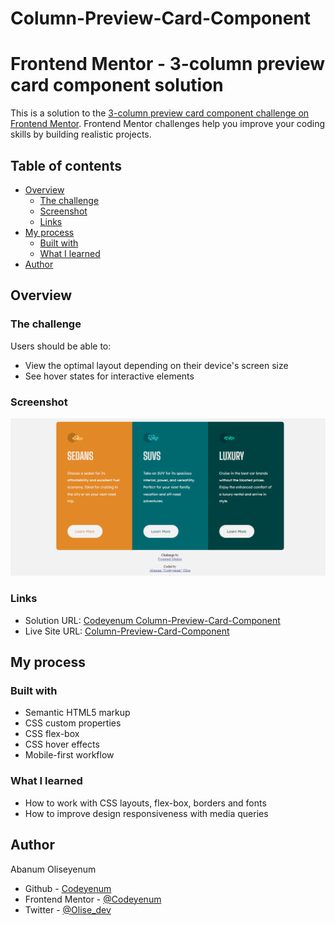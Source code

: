 # Column-Preview-Card-Component
# Frontend Mentor - 3-column preview card component solution

This is a solution to the [3-column preview card component challenge on Frontend Mentor](https://www.frontendmentor.io/challenges/3column-preview-card-component-pH92eAR2-). Frontend Mentor challenges help you improve your coding skills by building realistic projects. 

## Table of contents

- [Overview](#overview)
  - [The challenge](#the-challenge)
  - [Screenshot](#screenshot)
  - [Links](#links)
- [My process](#my-process)
  - [Built with](#built-with)
  - [What I learned](#what-i-learned)
- [Author](#author)

## Overview

### The challenge

Users should be able to:

- View the optimal layout depending on their device's screen size
- See hover states for interactive elements

### Screenshot

![Frontend Mentor Column Preview Card Component solution](./images/screenshot.png)

### Links

- Solution URL: [Codeyenum Column-Preview-Card-Component](https://www.frontendmentor.io/solutions/3column-preview-card-component-rk5XI_hr9)
- Live Site URL: [Column-Preview-Card-Component](https://mycolumncardpreview.netlify.app/)

## My process

### Built with

- Semantic HTML5 markup
- CSS custom properties
- CSS flex-box
- CSS hover effects
- Mobile-first workflow


### What I learned

- How to work with CSS layouts, flex-box, borders and fonts
- How to improve design responsiveness with media queries


## Author

Abanum Oliseyenum
- Github - [Codeyenum](https://github.com/Codeyenum/)
- Frontend Mentor - [@Codeyenum](https://www.frontendmentor.io/profile/codeyenum)
- Twitter - [@Olise_dev](https://www.twitter.com/Olise_dev)

